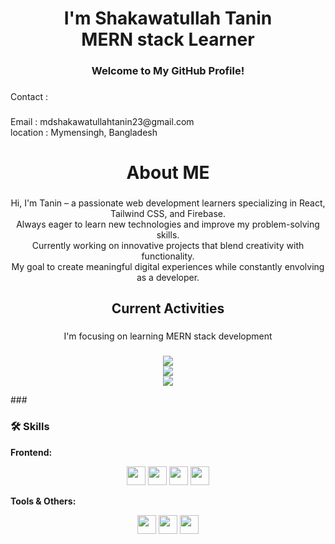 <div align="center">
  
</div>

###

<br clear="both">

<h1 align="center"> I'm Shakawatullah Tanin<br>MERN stack Learner</h1>

###

<h3 align="center">Welcome to My GitHub Profile!</h3>

###

<p align="left">Contact :</p>

###

<p align="left">Email : mdshakawatullahtanin23@gmail.com<br>location : Mymensingh,  Bangladesh </p>

###

<h1 align="center">About ME</h1>

###

<p align="center">Hi, I'm Tanin – a passionate web development learners specializing in React, Tailwind CSS, and Firebase.   <br> Always eager to learn new technologies and improve my problem-solving skills.  <br> Currently working on innovative projects that blend creativity with functionality.  <br> My goal to create meaningful digital experiences while constantly envolving as a developer.</p>

###

<h2 align="center">Current Activities</h2>

###

<p align="center">I'm focusing on learning MERN stack development</p>

###
<p align ="center">
  <img src="https://github-readme-stats.vercel.app/api?username=shakawatullah-tanin&theme=react&show_icons=true&hide_border=true&count_private=true" />
  <br/>
  <img src="https://github-readme-streak-stats.herokuapp.com/?user=shakawatullah-tanin&theme=react&hide_border=true" />
  <br/>
  <img src="https://github-readme-stats.vercel.app/api/top-langs/?username=shakawatullah-tanin&theme=react&hide_border=true&layout=compact" />
</p>
###

### 🛠 Skills

**Frontend:**  
<div align = "center">
  <img src="https://cdn.jsdelivr.net/gh/devicons/devicon/icons/html5/html5-original.svg" height="30" />
  <img src="https://cdn.jsdelivr.net/gh/devicons/devicon/icons/css3/css3-original.svg" height="30" />
  <img src="https://cdn.jsdelivr.net/gh/devicons/devicon/icons/javascript/javascript-original.svg" height="30" />
  <img src="https://cdn.jsdelivr.net/gh/devicons/devicon/icons/react/react-original.svg" height="30" />
</div>


**Tools & Others:**  
<div align = "center">
  <img src="https://cdn.jsdelivr.net/gh/devicons/devicon/icons/git/git-original.svg" height="30" />
  <img src="https://cdn.jsdelivr.net/gh/devicons/devicon/icons/github/github-original.svg" height="30" />
  <img src="https://cdn.jsdelivr.net/gh/devicons/devicon/icons/vscode/vscode-original.svg" height="30" />
</div>
